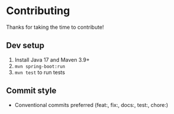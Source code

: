 # Contributing

Thanks for taking the time to contribute!

## Dev setup
1. Install Java 17 and Maven 3.9+
2. `mvn spring-boot:run`
3. `mvn test` to run tests

## Commit style
- Conventional commits preferred (feat:, fix:, docs:, test:, chore:)
